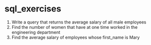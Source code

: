 # sql_exercises

1.  Write a query that returns the average salary of all male employees
2.  Find the number of women that have at one time worked in the engineering department
3.  Find the average salary of employees whose first_name is Mary